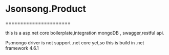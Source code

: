 # Jsonsong.Product
======================

this is a asp.net core boilerplate,integration mongoDB , swagger,restful api.

Ps:mongo driver is not support .net core yet,so this is build in .net framework 4.6.1
